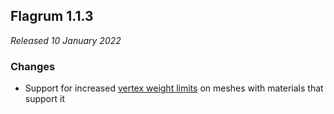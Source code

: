 ## Flagrum 1.1.3

_Released 10 January 2022_

### Changes

- Support for increased [vertex weight limits](https://github.com/Kizari/Flagrum/wiki/Vertex-Weight-Limitations) 
  on meshes with materials that support it